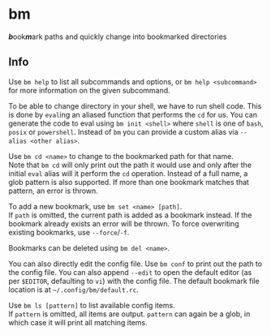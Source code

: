 # bm

***b***ook***m***ark paths and quickly change into bookmarked directories

## Info
Use `bm help` to list all subcommands and options, or `bm help <subcommand>` for more information on the given subcommand.

To be able to change directory in your shell, we have to run shell code.
This is done by `eval`ing an aliased function that performs the `cd` for us.
You can generate the code to eval using `bm init <shell>` where `shell`
is one of `bash`, `posix` or `powershell`.
Instead of `bm` you can provide a custom alias via `--alias <other alias>`.

Use `bm cd <name>` to change to the bookmarked path for that name.\
Note that `bm cd` will only print out the path it would use
and only after the initial `eval` alias will it perform the `cd` operation.
Instead of a full name, a glob pattern is also supported.
If more than one bookmark matches that pattern, an error is thrown.

To add a new bookmark, use `bm set <name> [path]`.\
If `path` is omitted, the current path is added as a bookmark instead.
If the bookmark already exists an error will be thrown.
To force overwriting existing bookmarks, use `--force`/`-f`.

Bookmarks can be deleted using `bm del <name>`.

You can also directly edit the config file. Use `bm conf` to print out the path
to the config file. You can also append `--edit` to open the default editor
(as per `$EDITOR`, defaulting to `vi`) with the config file.
The default bookmark file location is at `~/.config/bm/default.rc`.

Use `bm ls [pattern]` to list available config items.\
If `pattern` is omitted, all items are output.
`pattern` can again be a glob, in which case it will print all matching items.
